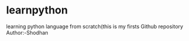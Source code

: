 # learnpython
learning python  language from scratch(this is my firsts Github repository
Author:-Shodhan 
